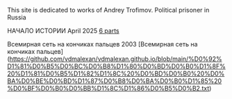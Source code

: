 This site is dedicated to works of Andrey Trofimov. Political prisoner in Russia


НАЧАЛО ИСТОРИИ April 2025 [6 parts](https://github.com/vdmalexan/vdmalexan.github.io/tree/main/%D0%9D%D0%90%D0%A7%D0%90%D0%9B%D0%9E%20%D0%98%D0%A1%D0%A2%D0%9E%D0%A0%D0%98%D0%98)

Всемирная сеть на кончиках пальцев 2003 [Всемирная сеть на кончиках пальцев] (https://github.com/vdmalexan/vdmalexan.github.io/blob/main/%D0%92%D1%81%D0%B5%D0%BC%D0%B8%D1%80%D0%BD%D0%B0%D1%8F%20%D1%81%D0%B5%D1%82%D1%8C%20%D0%BD%D0%B0%20%D0%BA%D0%BE%D0%BD%D1%87%D0%B8%D0%BA%D0%B0%D1%85%20%D0%BF%D0%B0%D0%BB%D1%8C%D1%86%D0%B5%D0%B2.txt)
